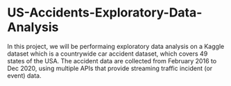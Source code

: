 # US-Accidents-Exploratory-Data-Analysis
In this project, we will be performaing exploratory data analysis on a Kaggle dataset which is a countrywide car accident dataset, which covers 49 states of the USA. The accident data are collected from February 2016 to Dec 2020, using multiple APIs that provide streaming traffic incident (or event) data.
